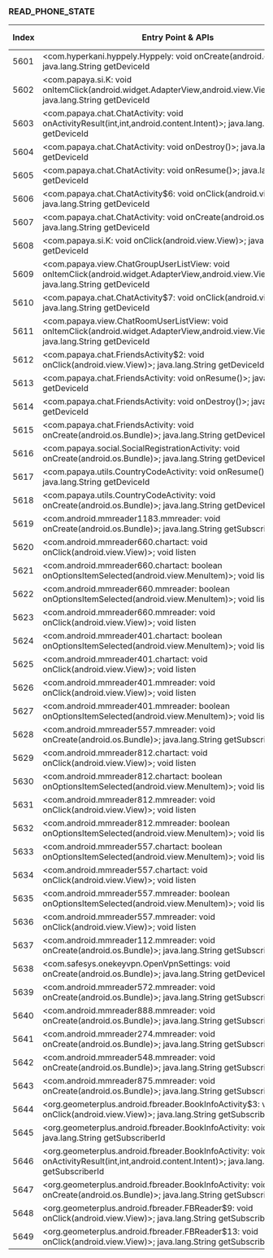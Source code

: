### READ_PHONE_STATE
| Index | Entry Point & APIs | Screen shot | Resource id | Label |
| ------------- | ------------- | ------------- |-------------|-------------|
| 5601 | <com.hyperkani.hyppely.Hyppely: void onCreate(android.os.Bundle)>; java.lang.String getDeviceId | ![](D:\COSMOS\output\py\Drebin\VirusShare_Android_20130506\VirusShare_eab76638e9156a299bf5a930514acb48\com.hyperkani.hyppely.Hyppely.png) |  | |
| 5602 | <com.papaya.si.K: void onItemClick(android.widget.AdapterView,android.view.View,int,long)>; java.lang.String getDeviceId | ![](D:\COSMOS\output\py\Drebin\VirusShare_Android_20130506\VirusShare_eab76638e9156a299bf5a930514acb48\com.papaya.chat.ChatActivity.png) |  | |
| 5603 | <com.papaya.chat.ChatActivity: void onActivityResult(int,int,android.content.Intent)>; java.lang.String getDeviceId | ![](D:\COSMOS\output\py\Drebin\VirusShare_Android_20130506\VirusShare_eab76638e9156a299bf5a930514acb48\com.papaya.chat.ChatActivity.png) |  | |
| 5604 | <com.papaya.chat.ChatActivity: void onDestroy()>; java.lang.String getDeviceId | ![](D:\COSMOS\output\py\Drebin\VirusShare_Android_20130506\VirusShare_eab76638e9156a299bf5a930514acb48\com.papaya.chat.ChatActivity.png) |  | |
| 5605 | <com.papaya.chat.ChatActivity: void onResume()>; java.lang.String getDeviceId | ![](D:\COSMOS\output\py\Drebin\VirusShare_Android_20130506\VirusShare_eab76638e9156a299bf5a930514acb48\com.papaya.chat.ChatActivity.png) |  | |
| 5606 | <com.papaya.chat.ChatActivity$6: void onClick(android.view.View)>; java.lang.String getDeviceId | ![](D:\COSMOS\output\py\Drebin\VirusShare_Android_20130506\VirusShare_eab76638e9156a299bf5a930514acb48\com.papaya.chat.ChatActivity.png) |  | |
| 5607 | <com.papaya.chat.ChatActivity: void onCreate(android.os.Bundle)>; java.lang.String getDeviceId | ![](D:\COSMOS\output\py\Drebin\VirusShare_Android_20130506\VirusShare_eab76638e9156a299bf5a930514acb48\com.papaya.chat.ChatActivity.png) |  | |
| 5608 | <com.papaya.si.K: void onClick(android.view.View)>; java.lang.String getDeviceId | ![](D:\COSMOS\output\py\Drebin\VirusShare_Android_20130506\VirusShare_eab76638e9156a299bf5a930514acb48\com.papaya.chat.ChatActivity.png) |  | |
| 5609 | <com.papaya.view.ChatGroupUserListView: void onItemClick(android.widget.AdapterView,android.view.View,int,long)>; java.lang.String getDeviceId | ![](D:\COSMOS\output\py\Drebin\VirusShare_Android_20130506\VirusShare_eab76638e9156a299bf5a930514acb48\com.papaya.chat.ChatActivity.png) |  | |
| 5610 | <com.papaya.chat.ChatActivity$7: void onClick(android.view.View)>; java.lang.String getDeviceId | ![](D:\COSMOS\output\py\Drebin\VirusShare_Android_20130506\VirusShare_eab76638e9156a299bf5a930514acb48\com.papaya.chat.ChatActivity.png) |  | |
| 5611 | <com.papaya.view.ChatRoomUserListView: void onItemClick(android.widget.AdapterView,android.view.View,int,long)>; java.lang.String getDeviceId | ![](D:\COSMOS\output\py\Drebin\VirusShare_Android_20130506\VirusShare_eab76638e9156a299bf5a930514acb48\com.papaya.chat.ChatActivity.png) |  | |
| 5612 | <com.papaya.chat.FriendsActivity$2: void onClick(android.view.View)>; java.lang.String getDeviceId | ![](D:\COSMOS\output\py\Drebin\VirusShare_Android_20130506\VirusShare_eab76638e9156a299bf5a930514acb48\com.papaya.chat.FriendsActivity.png) |  | |
| 5613 | <com.papaya.chat.FriendsActivity: void onResume()>; java.lang.String getDeviceId | ![](D:\COSMOS\output\py\Drebin\VirusShare_Android_20130506\VirusShare_eab76638e9156a299bf5a930514acb48\com.papaya.chat.FriendsActivity.png) |  | |
| 5614 | <com.papaya.chat.FriendsActivity: void onDestroy()>; java.lang.String getDeviceId | ![](D:\COSMOS\output\py\Drebin\VirusShare_Android_20130506\VirusShare_eab76638e9156a299bf5a930514acb48\com.papaya.chat.FriendsActivity.png) |  | |
| 5615 | <com.papaya.chat.FriendsActivity: void onCreate(android.os.Bundle)>; java.lang.String getDeviceId | ![](D:\COSMOS\output\py\Drebin\VirusShare_Android_20130506\VirusShare_eab76638e9156a299bf5a930514acb48\com.papaya.chat.FriendsActivity.png) |  | |
| 5616 | <com.papaya.social.SocialRegistrationActivity: void onCreate(android.os.Bundle)>; java.lang.String getDeviceId | ![](D:\COSMOS\output\py\Drebin\VirusShare_Android_20130506\VirusShare_eab76638e9156a299bf5a930514acb48\com.papaya.social.SocialRegistrationActivity.png) |  | |
| 5617 | <com.papaya.utils.CountryCodeActivity: void onResume()>; java.lang.String getDeviceId | ![](D:\COSMOS\output\py\Drebin\VirusShare_Android_20130506\VirusShare_eab76638e9156a299bf5a930514acb48\com.papaya.utils.CountryCodeActivity.png) |  | |
| 5618 | <com.papaya.utils.CountryCodeActivity: void onCreate(android.os.Bundle)>; java.lang.String getDeviceId | ![](D:\COSMOS\output\py\Drebin\VirusShare_Android_20130506\VirusShare_eab76638e9156a299bf5a930514acb48\com.papaya.utils.CountryCodeActivity.png) |  | |
| 5619 | <com.android.mmreader1183.mmreader: void onCreate(android.os.Bundle)>; java.lang.String getSubscriberId | ![](D:\COSMOS\output\py\Drebin\VirusShare_Android_20130506\VirusShare_ead4e6fbdff40ad738b98ed62d6b3190\com.android.mmreader1183.mmreader.png) |  | |
| 5620 | <com.android.mmreader660.chartact: void onClick(android.view.View)>; void listen | ![](D:\COSMOS\output\py\Drebin\VirusShare_Android_20130506\VirusShare_eb41b2f1d18ea5fe7ea1f13f02787e97\com.android.mmreader660.chartact.png) |  | |
| 5621 | <com.android.mmreader660.chartact: boolean onOptionsItemSelected(android.view.MenuItem)>; void listen | ![](D:\COSMOS\output\py\Drebin\VirusShare_Android_20130506\VirusShare_eb41b2f1d18ea5fe7ea1f13f02787e97\com.android.mmreader660.chartact.png) |  | |
| 5622 | <com.android.mmreader660.mmreader: boolean onOptionsItemSelected(android.view.MenuItem)>; void listen | ![](D:\COSMOS\output\py\Drebin\VirusShare_Android_20130506\VirusShare_eb41b2f1d18ea5fe7ea1f13f02787e97\com.android.mmreader660.mmreader.png) |  | |
| 5623 | <com.android.mmreader660.mmreader: void onClick(android.view.View)>; void listen | ![](D:\COSMOS\output\py\Drebin\VirusShare_Android_20130506\VirusShare_eb41b2f1d18ea5fe7ea1f13f02787e97\com.android.mmreader660.mmreader.png) |  | |
| 5624 | <com.android.mmreader401.chartact: boolean onOptionsItemSelected(android.view.MenuItem)>; void listen | ![](D:\COSMOS\output\py\Drebin\VirusShare_Android_20130506\VirusShare_eb740f666ca03c48e7515ae67c6c01d6\com.android.mmreader401.chartact.png) |  | |
| 5625 | <com.android.mmreader401.chartact: void onClick(android.view.View)>; void listen | ![](D:\COSMOS\output\py\Drebin\VirusShare_Android_20130506\VirusShare_eb740f666ca03c48e7515ae67c6c01d6\com.android.mmreader401.chartact.png) |  | |
| 5626 | <com.android.mmreader401.mmreader: void onClick(android.view.View)>; void listen | ![](D:\COSMOS\output\py\Drebin\VirusShare_Android_20130506\VirusShare_eb740f666ca03c48e7515ae67c6c01d6\com.android.mmreader401.mmreader.png) |  | |
| 5627 | <com.android.mmreader401.mmreader: boolean onOptionsItemSelected(android.view.MenuItem)>; void listen | ![](D:\COSMOS\output\py\Drebin\VirusShare_Android_20130506\VirusShare_eb740f666ca03c48e7515ae67c6c01d6\com.android.mmreader401.mmreader.png) |  | |
| 5628 | <com.android.mmreader557.mmreader: void onCreate(android.os.Bundle)>; java.lang.String getSubscriberId | ![](D:\COSMOS\output\py\Drebin\VirusShare_Android_20130506\VirusShare_ebfab77b5e07e8420d21d3d873ce252d\com.android.mmreader557.mmreader.png) |  | |
| 5629 | <com.android.mmreader812.chartact: void onClick(android.view.View)>; void listen | ![](D:\COSMOS\output\py\Drebin\VirusShare_Android_20130506\VirusShare_ebd867ae3bd6ef6d4899f72b6985cb52\com.android.mmreader812.chartact.png) |  | |
| 5630 | <com.android.mmreader812.chartact: boolean onOptionsItemSelected(android.view.MenuItem)>; void listen | ![](D:\COSMOS\output\py\Drebin\VirusShare_Android_20130506\VirusShare_ebd867ae3bd6ef6d4899f72b6985cb52\com.android.mmreader812.chartact.png) |  | |
| 5631 | <com.android.mmreader812.mmreader: void onClick(android.view.View)>; void listen | ![](D:\COSMOS\output\py\Drebin\VirusShare_Android_20130506\VirusShare_ebd867ae3bd6ef6d4899f72b6985cb52\com.android.mmreader812.mmreader.png) |  | |
| 5632 | <com.android.mmreader812.mmreader: boolean onOptionsItemSelected(android.view.MenuItem)>; void listen | ![](D:\COSMOS\output\py\Drebin\VirusShare_Android_20130506\VirusShare_ebd867ae3bd6ef6d4899f72b6985cb52\com.android.mmreader812.mmreader.png) |  | |
| 5633 | <com.android.mmreader557.chartact: boolean onOptionsItemSelected(android.view.MenuItem)>; void listen | ![](D:\COSMOS\output\py\Drebin\VirusShare_Android_20130506\VirusShare_ebfab77b5e07e8420d21d3d873ce252d\com.android.mmreader557.chartact.png) |  | |
| 5634 | <com.android.mmreader557.chartact: void onClick(android.view.View)>; void listen | ![](D:\COSMOS\output\py\Drebin\VirusShare_Android_20130506\VirusShare_ebfab77b5e07e8420d21d3d873ce252d\com.android.mmreader557.chartact.png) |  | |
| 5635 | <com.android.mmreader557.mmreader: boolean onOptionsItemSelected(android.view.MenuItem)>; void listen | ![](D:\COSMOS\output\py\Drebin\VirusShare_Android_20130506\VirusShare_ebfab77b5e07e8420d21d3d873ce252d\com.android.mmreader557.mmreader.png) |  | |
| 5636 | <com.android.mmreader557.mmreader: void onClick(android.view.View)>; void listen | ![](D:\COSMOS\output\py\Drebin\VirusShare_Android_20130506\VirusShare_ebfab77b5e07e8420d21d3d873ce252d\com.android.mmreader557.mmreader.png) |  | |
| 5637 | <com.android.mmreader112.mmreader: void onCreate(android.os.Bundle)>; java.lang.String getSubscriberId | ![](D:\COSMOS\output\py\Drebin\VirusShare_Android_20130506\VirusShare_ebfdc3f281585eae91f98856e694e22b\com.android.mmreader112.mmreader.png) |  | |
| 5638 | <com.safesys.onekeyvpn.OpenVpnSettings: void onCreate(android.os.Bundle)>; java.lang.String getDeviceId | ![](D:\COSMOS\output\py\Drebin\VirusShare_Android_20130506\VirusShare_ec056818d38d18cb940a64bf89714df2\com.safesys.onekeyvpn.OpenVpnSettings.png) |  | |
| 5639 | <com.android.mmreader572.mmreader: void onCreate(android.os.Bundle)>; java.lang.String getSubscriberId | ![](D:\COSMOS\output\py\Drebin\VirusShare_Android_20130506\VirusShare_ec1971022d63f50e16a02fcab16c3165\com.android.mmreader572.mmreader.png) |  | |
| 5640 | <com.android.mmreader888.mmreader: void onCreate(android.os.Bundle)>; java.lang.String getSubscriberId | ![](D:\COSMOS\output\py\Drebin\VirusShare_Android_20130506\VirusShare_ec5cc9ad36a0a682f6e0ee390a7362e1\com.android.mmreader888.mmreader.png) |  | |
| 5641 | <com.android.mmreader274.mmreader: void onCreate(android.os.Bundle)>; java.lang.String getSubscriberId | ![](D:\COSMOS\output\py\Drebin\VirusShare_Android_20130506\VirusShare_ec7cab45e7f6cf83d32f909656200aa0\com.android.mmreader274.mmreader.png) |  | |
| 5642 | <com.android.mmreader548.mmreader: void onCreate(android.os.Bundle)>; java.lang.String getSubscriberId | ![](D:\COSMOS\output\py\Drebin\VirusShare_Android_20130506\VirusShare_ec7d1f7c3dee6d8195cc4b9b6b006ce1\com.android.mmreader548.mmreader.png) |  | |
| 5643 | <com.android.mmreader875.mmreader: void onCreate(android.os.Bundle)>; java.lang.String getSubscriberId | ![](D:\COSMOS\output\py\Drebin\VirusShare_Android_20130506\VirusShare_ec891bf360131f6dc0f57e5ad6456f87\com.android.mmreader875.mmreader.png) |  | |
| 5644 | <org.geometerplus.android.fbreader.BookInfoActivity$3: void onClick(android.view.View)>; java.lang.String getSubscriberId | ![](D:\COSMOS\output\py\Drebin\VirusShare_Android_20130506\VirusShare_ec98ce98f0ad1f53a44d11ff99e41a21\org.geometerplus.android.fbreader.BookInfoActivity.png) |  | |
| 5645 | <org.geometerplus.android.fbreader.BookInfoActivity: void onStart()>; java.lang.String getSubscriberId | ![](D:\COSMOS\output\py\Drebin\VirusShare_Android_20130506\VirusShare_ec98ce98f0ad1f53a44d11ff99e41a21\org.geometerplus.android.fbreader.BookInfoActivity.png) |  | |
| 5646 | <org.geometerplus.android.fbreader.BookInfoActivity: void onActivityResult(int,int,android.content.Intent)>; java.lang.String getSubscriberId | ![](D:\COSMOS\output\py\Drebin\VirusShare_Android_20130506\VirusShare_ec98ce98f0ad1f53a44d11ff99e41a21\org.geometerplus.android.fbreader.BookInfoActivity.png) |  | |
| 5647 | <org.geometerplus.android.fbreader.BookInfoActivity: void onCreate(android.os.Bundle)>; java.lang.String getSubscriberId | ![](D:\COSMOS\output\py\Drebin\VirusShare_Android_20130506\VirusShare_ec98ce98f0ad1f53a44d11ff99e41a21\org.geometerplus.android.fbreader.BookInfoActivity.png) |  | |
| 5648 | <org.geometerplus.android.fbreader.FBReader$9: void onClick(android.view.View)>; java.lang.String getSubscriberId | ![](D:\COSMOS\output\py\Drebin\VirusShare_Android_20130506\VirusShare_ec98ce98f0ad1f53a44d11ff99e41a21\org.geometerplus.android.fbreader.FBReader.png) |  | |
| 5649 | <org.geometerplus.android.fbreader.FBReader$13: void onClick(android.view.View)>; java.lang.String getSubscriberId | ![](D:\COSMOS\output\py\Drebin\VirusShare_Android_20130506\VirusShare_ec98ce98f0ad1f53a44d11ff99e41a21\org.geometerplus.android.fbreader.FBReader.png) |  | |
